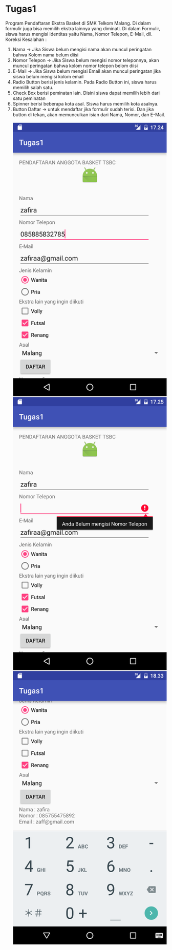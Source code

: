 # Tugas1
Program Pendaftaran Ekstra Basket di SMK Telkom Malang. Di dalam formulir juga bisa memilih ekstra lainnya yang diminati.
Di dalam Formulir, siswa harus mengisi identitas yaitu Nama, Nomor Telepon, E-Mail, dll. <br>
Koreksi Kesalahan :<br>
1. Nama -> Jika Siswa belum mengisi nama akan muncul peringatan bahwa Kolom nama belum diisi<br>
2. Nomor Telepon -> Jika Siswa belum mengisi nomor teleponnya, akan muncul peringatan bahwa kolom nomor telepon belom diisi<br>
3. E-Mail -> Jika Siswa belum mengisi Email akan muncul peringatan jika siswa belum mengisi kolom email<br>
4. Radio Button berisi jenis kelamin. Pada Radio Button ini, siswa harus memilih salah satu.<br>
5. Check Box berisi peminatan lain. Disini siswa dapat memilih lebih dari satu peminatan<br>
6. Spinner berisi beberapa kota asal. Siswa harus memilih kota asalnya.<br>
7. Button Daftar -> untuk mendaftar jika formulir sudah terisi. Dan jika button di tekan, akan memunculkan isian dari Nama, Nomor, dan E-Mail.<br><br>
![ScreenShot](https://github.com/zafiracandra/Tugas1/blob/master/Screenshot_20160923-172409.png " ")
![ScreenShot](https://github.com/zafiracandra/Tugas1/blob/master/Screenshot_20160923-172506.png " ")
![ScreenShot](https://github.com/zafiracandra/Tugas1/blob/master/Screenshot_20160923-183351.png " ")
